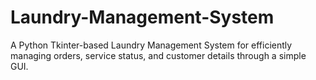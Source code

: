 # Laundry-Management-System
A Python Tkinter-based Laundry Management System for efficiently managing orders, service status, and customer details through a simple GUI.
